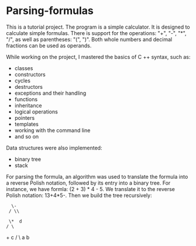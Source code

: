 # Parsing-formulas

This is a tutorial project. The program is a simple calculator. It is designed to calculate simple formulas. There is support for the operations: "+", "-", "*", "/", as well as parentheses: "(", ")". Both whole numbers and decimal fractions can be used as operands.

While working on the project, I mastered the basics of C ++ syntax, such as:
* classes
* constructors
* cycles
* destructors
* exceptions and their handling
* functions
* inheritance
* logical operations
* pointers
* templates
* working with the command line
* and so on

Data structures were also implemented:
* binary tree
* stack

For parsing the formula, an algorithm was used to translate the formula into a reverse Polish notation, followed by its entry into a binary tree.
For instance, we have formla: (2 + 3) * 4 - 5.
We translate it to the reverse Polish notation: 13+4*5-.
Then we build the tree recursively:

	  \-
	 / \\
	  
	 \*  d
	/ \
   \+   c
  / \\
 a   b
 
